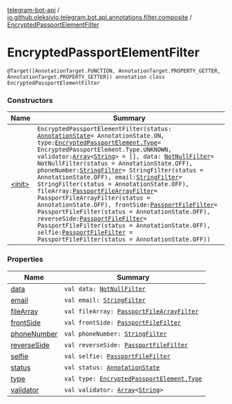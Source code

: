 [telegram-bot-api](../../index.md) / [io.github.oleksivio.telegram.bot.api.annotations.filter.composite](../index.md) / [EncryptedPassportElementFilter](./index.md)

# EncryptedPassportElementFilter

`@Target([AnnotationTarget.FUNCTION, AnnotationTarget.PROPERTY_GETTER, AnnotationTarget.PROPERTY_SETTER]) annotation class EncryptedPassportElementFilter`

### Constructors

| Name | Summary |
|---|---|
| [&lt;init&gt;](-init-.md) | `EncryptedPassportElementFilter(status: `[`AnnotationState`](../../io.github.oleksivio.telegram.bot.api.model.annotation/-annotation-state/index.md)` = AnnotationState.ON, type: `[`EncryptedPassportElement.Type`](../../io.github.oleksivio.telegram.bot.api.model.objects.passport/-encrypted-passport-element/-type/index.md)` = EncryptedPassportElement.Type.UNKNOWN, validator: `[`Array`](https://kotlinlang.org/api/latest/jvm/stdlib/kotlin/-array/index.html)`<`[`String`](https://kotlinlang.org/api/latest/jvm/stdlib/kotlin/-string/index.html)`> = [], data: `[`NotNullFilter`](../../io.github.oleksivio.telegram.bot.api.annotations.filter.primitive/-not-null-filter/index.md)` = NotNullFilter(status = AnnotationState.OFF), phoneNumber: `[`StringFilter`](../../io.github.oleksivio.telegram.bot.api.annotations.filter.primitive/-string-filter/index.md)` = StringFilter(status = AnnotationState.OFF), email: `[`StringFilter`](../../io.github.oleksivio.telegram.bot.api.annotations.filter.primitive/-string-filter/index.md)` = StringFilter(status = AnnotationState.OFF), fileArray: `[`PassportFileArrayFilter`](../-passport-file-array-filter/index.md)` = PassportFileArrayFilter(status = AnnotationState.OFF), frontSide: `[`PassportFileFilter`](../-passport-file-filter/index.md)` = PassportFileFilter(status = AnnotationState.OFF), reverseSide: `[`PassportFileFilter`](../-passport-file-filter/index.md)` = PassportFileFilter(status = AnnotationState.OFF), selfie: `[`PassportFileFilter`](../-passport-file-filter/index.md)` = PassportFileFilter(status = AnnotationState.OFF))` |

### Properties

| Name | Summary |
|---|---|
| [data](data.md) | `val data: `[`NotNullFilter`](../../io.github.oleksivio.telegram.bot.api.annotations.filter.primitive/-not-null-filter/index.md) |
| [email](email.md) | `val email: `[`StringFilter`](../../io.github.oleksivio.telegram.bot.api.annotations.filter.primitive/-string-filter/index.md) |
| [fileArray](file-array.md) | `val fileArray: `[`PassportFileArrayFilter`](../-passport-file-array-filter/index.md) |
| [frontSide](front-side.md) | `val frontSide: `[`PassportFileFilter`](../-passport-file-filter/index.md) |
| [phoneNumber](phone-number.md) | `val phoneNumber: `[`StringFilter`](../../io.github.oleksivio.telegram.bot.api.annotations.filter.primitive/-string-filter/index.md) |
| [reverseSide](reverse-side.md) | `val reverseSide: `[`PassportFileFilter`](../-passport-file-filter/index.md) |
| [selfie](selfie.md) | `val selfie: `[`PassportFileFilter`](../-passport-file-filter/index.md) |
| [status](status.md) | `val status: `[`AnnotationState`](../../io.github.oleksivio.telegram.bot.api.model.annotation/-annotation-state/index.md) |
| [type](type.md) | `val type: `[`EncryptedPassportElement.Type`](../../io.github.oleksivio.telegram.bot.api.model.objects.passport/-encrypted-passport-element/-type/index.md) |
| [validator](validator.md) | `val validator: `[`Array`](https://kotlinlang.org/api/latest/jvm/stdlib/kotlin/-array/index.html)`<`[`String`](https://kotlinlang.org/api/latest/jvm/stdlib/kotlin/-string/index.html)`>` |
